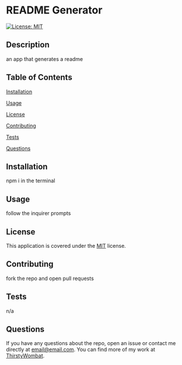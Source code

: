 # README Generator

[![License: MIT](https://img.shields.io/badge/License-MIT-yellow.svg)](https://opensource.org/licenses/MIT)

## Description

an app that generates a readme

## Table of Contents

[Installation](#installation)

[Usage](#usage)

[License](#license)

[Contributing](#contributing)

[Tests](#tests)

[Questions](#questions)

## Installation

npm i in the terminal

## Usage

follow the inquirer prompts

## License

This application is covered under the <a href="https://opensource.org/licenses/MIT">MIT</a> license.

## Contributing

fork the repo and open pull requests

## Tests

n/a

## Questions

If you have any questions about the repo, open an issue or contact me directly at email@email.com. You can find more of my work at [ThirstyWombat](https://github.com/ThirstyWombat).
